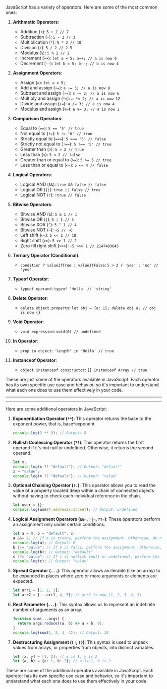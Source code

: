 JavaScript has a variety of operators. Here are some of the most common ones:

1. **Arithmetic Operators**:
   - Addition (`+`): `5 + 2 // 7`
   - Subtraction (`-`): `5 - 2 // 3`
   - Multiplication (`*`): `5 * 2 // 10`
   - Division (`/`): `5 / 2 // 2.5`
   - Modulus (`%`): `5 % 2 // 1`
   - Increment (`++`): `let a = 5; a++; // a is now 6`
   - Decrement (`--`): `let b = 5; b--; // b is now 4`

2. **Assignment Operators**:
   - Assign (`=`): `let a = 5;`
   - Add and assign (`+=`): `a += 3; // a is now 8`
   - Subtract and assign (`-=`): `a -= 2; // a is now 6`
   - Multiply and assign (`*=`): `a *= 2; // a is now 12`
   - Divide and assign (`/=`): `a /= 3; // a is now 4`
   - Modulus and assign (`%=`): `a %= 3; // a is now 1`

3. **Comparison Operators**:
   - Equal to (`==`): `5 == '5' // true`
   - Not equal to (`!=`): `5 != '6' // true`
   - Strictly equal to (`===`): `5 === '5' // false`
   - Strictly not equal to (`!==`): `5 !== '5' // true`
   - Greater than (`>`): `5 > 2 // true`
   - Less than (`<`): `5 < 2 // false`
   - Greater than or equal to (`>=`): `5 >= 5 // true`
   - Less than or equal to (`<=`): `5 <= 4 // false`

4. **Logical Operators**:
   - Logical AND (`&&`): `true && false // false`
   - Logical OR (`||`): `true || false // true`
   - Logical NOT (`!`): `!true // false`

5. **Bitwise Operators**:
   - Bitwise AND (`&`): `5 & 1 // 1`
   - Bitwise OR (`|`): `5 | 1 // 5`
   - Bitwise XOR (`^`): `5 ^ 1 // 4`
   - Bitwise NOT (`~`): `~5 // -6`
   - Left shift (`<<`): `5 << 1 // 10`
   - Right shift (`>>`): `5 >> 1 // 2`
   - Zero fill right shift (`>>>`): `-5 >>> 1 // 2147483645`

6. **Ternary Operator (Conditional)**:
   - `condition ? valueIfTrue : valueIfFalse`: `5 > 2 ? 'yes' : 'no' // 'yes'`

7. **Typeof Operator**:
   - `typeof operand`: `typeof 'Hello' // 'string'`

8. **Delete Operator**:
   - `delete object.property`: `let obj = {a: 1}; delete obj.a; // obj is now {}`

9. **Void Operator**:
   - `void expression`: `void(0) // undefined`

10. **In Operator**:
    - `prop in object`: `'length' in 'Hello' // true`

11. **Instanceof Operator**:
    - `object instanceof constructor`: `[] instanceof Array // true`

These are just some of the operators available in JavaScript. Each operator has its own specific use case and behavior, so it's important to understand what each one does to use them effectively in your code.

---
---

Here are some additional operators in JavaScript:

1. **Exponentiation Operator (`**`)**: This operator returns the base to the exponent power, that is, base^exponent.

   ```javascript
   console.log(2 ** 3); // Output: 8
   ```

2. **Nullish Coalescing Operator (`??`)**: This operator returns the first operand if it's not null or undefined. Otherwise, it returns the second operand.

   ```javascript
   let x;
   console.log(x ?? "default"); // Output: "default"
   x = "value";
   console.log(x ?? "default"); // Output: "value"
   ```

3. **Optional Chaining Operator (`?.`)**: This operator allows you to read the value of a property located deep within a chain of connected objects without having to check each individual reference in the chain.

   ```javascript
   let user = {};
   console.log(user?.address?.street); // Output: undefined
   ```

4. **Logical Assignment Operators (`&&=`, `||=`, `??=`)**: These operators perform an assignment only under certain conditions.

   ```javascript
   let a = 0, b = "default", c;
   a &&= 2; // If a is truthy, perform the assignment. Otherwise, do nothing.
   console.log(a); // Output: 0
   b ||= "value"; // If b is falsy, perform the assignment. Otherwise, do nothing.
   console.log(b); // Output: "default"
   c ??= "value"; // If c is nullish (null or undefined), perform the assignment. Otherwise, do nothing.
   console.log(c); // Output: "value"
   ```

5. **Spread Operator (`...`)**: This operator allows an iterable (like an array) to be expanded in places where zero or more arguments or elements are expected.

   ```javascript
   let arr1 = [1, 2, 3];
   let arr2 = [...arr1, 4, 5]; // arr2 is now [1, 2, 3, 4, 5]
   ```

6. **Rest Parameter (`...`)**: This syntax allows us to represent an indefinite number of arguments as an array.

   ```javascript
   function sum(...args) {
     return args.reduce((a, b) => a + b, 0);
   }
   console.log(sum(1, 2, 3, 4)); // Output: 10
   ```

7. **Destructuring Assignment (`[]`, `{}`)**: This syntax is used to unpack values from arrays, or properties from objects, into distinct variables.

   ```javascript
   let [x, y] = [1, 2]; // x is 1, y is 2
   let {a, b} = {a: 1, b: 2}; // a is 1, b is 2
   ```

These are some of the additional operators available in JavaScript. Each operator has its own specific use case and behavior, so it's important to understand what each one does to use them effectively in your code.